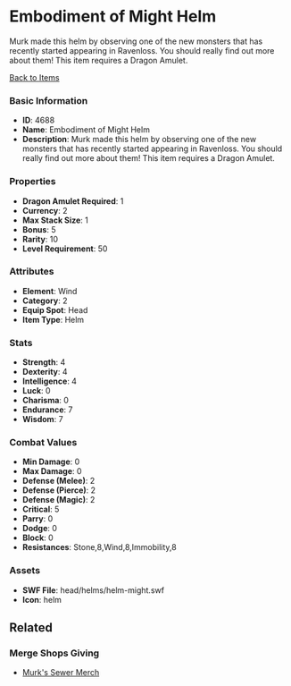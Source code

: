# Embodiment of Might Helm

Murk made this helm by observing one of the new monsters that has recently started appearing in Ravenloss.  You should really find out more about them! This item requires a Dragon Amulet.

[Back to Items](../items.md)

### Basic Information

- **ID**: 4688
- **Name**: Embodiment of Might Helm
- **Description**: Murk made this helm by observing one of the new monsters that has recently started appearing in Ravenloss.  You should really find out more about them! This item requires a Dragon Amulet.

### Properties

- **Dragon Amulet Required**: 1
- **Currency**: 2
- **Max Stack Size**: 1
- **Bonus**: 5
- **Rarity**: 10
- **Level Requirement**: 50

### Attributes

- **Element**: Wind
- **Category**: 2
- **Equip Spot**: Head
- **Item Type**: Helm

### Stats

- **Strength**: 4
- **Dexterity**: 4
- **Intelligence**: 4
- **Luck**: 0
- **Charisma**: 0
- **Endurance**: 7
- **Wisdom**: 7

### Combat Values

- **Min Damage**: 0
- **Max Damage**: 0
- **Defense (Melee)**: 2
- **Defense (Pierce)**: 2
- **Defense (Magic)**: 2
- **Critical**: 5
- **Parry**: 0
- **Dodge**: 0
- **Block**: 0
- **Resistances**: Stone,8,Wind,8,Immobility,8

### Assets

- **SWF File**: head/helms/helm-might.swf
- **Icon**: helm

## Related

### Merge Shops Giving

- [Murk's Sewer Merch](../merge-shops/79-murk-s-sewer-merch.md)

